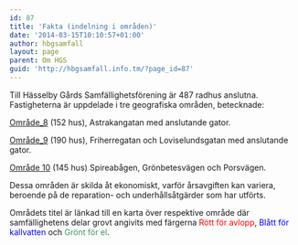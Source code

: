 ```yaml
---
id: 87
title: 'Fakta (indelning i områden)'
date: '2014-03-15T10:10:57+01:00'
author: hbgsamfall
layout: page
parent: Om HGS
guid: 'http://hbgsamfall.info.tm/?page_id=87'
---
```


Till Hässelby Gårds Samfällighetsförening är 487 radhus anslutna. Fastigheterna är uppdelade i tre geografiska områden, betecknade:

[Område\_8](wp-content/uploads/2014/04/Område_8.pdf) (152 hus), Astrakangatan med anslutande gator.

[Område\_9](wp-content/uploads/2014/03/Område_9.pdf) (190 hus), Friherregatan och Loviselundsgatan med anslutande gator.

[Område 10](wp-content/uploads/2014/04/Område-10.pdf) (145 hus) Spireabågen, Grönbetesvägen och Porsvägen.

Dessa områden är skilda åt ekonomiskt, varför årsavgiften kan variera, beroende på de reparation- och underhållsåtgärder som har utförts.

Områdets titel är länkad till en karta över respektive område där samfällighetens delar grovt angivits med färgerna <span style="color: #ff0000;">Rött för avlopp</span>, <span style="color: #0000ff;">Blått för kallvatten</span> och <span style="color: #339966;">Grönt för el</span>.
